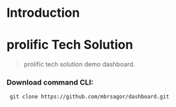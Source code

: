 Introduction
============

# prolific Tech Solution
> prolific tech solution demo dashboard.

### Download command CLI:
```base
 git clone https://github.com/mbrsagor/dashboard.git
```